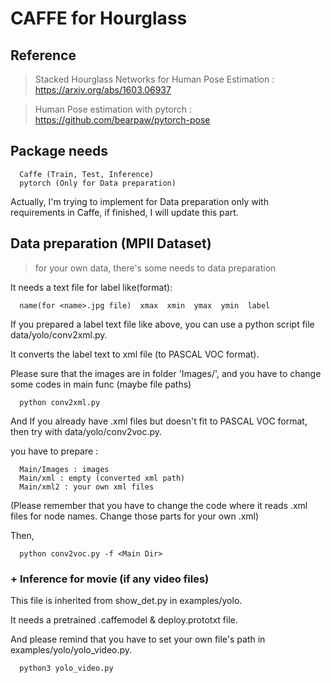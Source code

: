 # CAFFE for Hourglass

## Reference

>   Stacked Hourglass Networks for Human Pose Estimation : https://arxiv.org/abs/1603.06937  

>   Human Pose estimation with pytorch : https://github.com/bearpaw/pytorch-pose  
    
## Package needs  

```Shell
  Caffe (Train, Test, Inference)
  pytorch (Only for Data preparation)
```  
 Actually, I'm trying to implement for Data preparation only with requirements in Caffe, if finished, I will update this part.    
 
 
## Data preparation (MPII Dataset)

> for your own data, there's some needs to data preparation  


   It needs a text file for label like(format):  
  
  ```Shell
    name(for <name>.jpg file)  xmax  xmin  ymax  ymin  label
  ```  
  
  
   If you prepared a label text file like above, you can use a python script file data/yolo/conv2xml.py.
     
   It converts the label text to xml file (to PASCAL VOC format).
     
   Please sure that the images are in folder 'Images/', and you have to change some codes in main func (maybe file paths)    
        
  ```Shell
    python conv2xml.py
  ```
    
  And If you already have .xml files but doesn't fit to PASCAL VOC format, then try with data/yolo/conv2voc.py.  
  
  you have to prepare :  
  ```shell
    Main/Images : images
    Main/xml : empty (converted xml path)
    Main/xml2 : your own xml files
  ```  
  (Please remember that you have to change the code where it reads .xml files for node names. Change those parts for your own .xml)
    
  Then,  
  ```shell
    python conv2voc.py -f <Main Dir>
  ```
  

### + Inference for movie (if any video files)  

This file is inherited from show_det.py in examples/yolo.  

It needs a pretrained .caffemodel & deploy.prototxt file.    

And please remind that you have to set your own file's path in examples/yolo/yolo_video.py.  

```shell
  python3 yolo_video.py
```  





